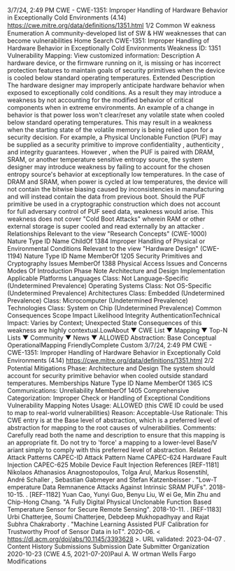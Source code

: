 3/7/24, 2:49 PM CWE - CWE-1351: Improper Handling of Hardware Behavior in Exceptionally Cold Environments (4.14)
https://cwe.mitre.org/data/deﬁnitions/1351.html 1/2
Common W eakness Enumeration
A community-developed list of SW & HW weaknesses that can become
vulnerabilities
Home Search
CWE-1351: Improper Handling of Hardware Behavior in Exceptionally Cold
Environments
Weakness ID: 1351
Vulnerability Mapping: 
View customized information:
 Description
A hardware device, or the firmware running on it, is missing or has incorrect protection features to maintain goals of security primitives
when the device is cooled below standard operating temperatures.
 Extended Description
The hardware designer may improperly anticipate hardware behavior when exposed to exceptionally cold conditions. As a result they
may introduce a weakness by not accounting for the modified behavior of critical components when in extreme environments.
An example of a change in behavior is that power loss won't clear/reset any volatile state when cooled below standard operating
temperatures. This may result in a weakness when the starting state of the volatile memory is being relied upon for a security
decision. For example, a Physical Unclonable Function (PUF) may be supplied as a security primitive to improve confidentiality ,
authenticity , and integrity guarantees. However , when the PUF is paired with DRAM, SRAM, or another temperature sensitive entropy
source, the system designer may introduce weakness by failing to account for the chosen entropy source's behavior at exceptionally
low temperatures. In the case of DRAM and SRAM, when power is cycled at low temperatures, the device will not contain the bitwise
biasing caused by inconsistencies in manufacturing and will instead contain the data from previous boot. Should the PUF primitive be
used in a cryptographic construction which does not account for full adversary control of PUF seed data, weakness would arise.
This weakness does not cover "Cold Boot Attacks" wherein RAM or other external storage is super cooled and read externally by an
attacker .
 Relationships
 Relevant to the view "Research Concepts" (CWE-1000)
Nature Type ID Name
ChildOf 1384 Improper Handling of Physical or Environmental Conditions
 Relevant to the view "Hardware Design" (CWE-1194)
Nature Type ID Name
MemberOf 1205 Security Primitives and Cryptography Issues
MemberOf 1388 Physical Access Issues and Concerns
 Modes Of Introduction
Phase Note
Architecture and Design
Implementation
 Applicable Platforms
Languages
Class: Not Language-Specific (Undetermined Prevalence)
Operating Systems
Class: Not OS-Specific (Undetermined Prevalence)
Architectures
Class: Embedded (Undetermined Prevalence)
Class: Microcomputer (Undetermined Prevalence)
Technologies
Class: System on Chip (Undetermined Prevalence)
 Common Consequences
Scope Impact Likelihood
Integrity
AuthenticationTechnical Impact: Varies by Context; Unexpected State
Consequences of this weakness are highly contextual.LowAbout ▼ CWE List ▼ Mapping ▼ Top-N Lists ▼ Community ▼ News ▼
ALLOWED
Abstraction: Base
Conceptual OperationalMapping
FriendlyComplete Custom
3/7/24, 2:49 PM CWE - CWE-1351: Improper Handling of Hardware Behavior in Exceptionally Cold Environments (4.14)
https://cwe.mitre.org/data/deﬁnitions/1351.html 2/2
 Potential Mitigations
Phase: Architecture and Design
The system should account for security primitive behavior when cooled outside standard temperatures.
 Memberships
Nature Type ID Name
MemberOf 1365 ICS Communications: Unreliability
MemberOf 1405 Comprehensive Categorization: Improper Check or Handling of Exceptional Conditions
 Vulnerability Mapping Notes
Usage: ALLOWED (this CWE ID could be used to map to real-world vulnerabilities)
Reason: Acceptable-Use
Rationale:
This CWE entry is at the Base level of abstraction, which is a preferred level of abstraction for mapping to the root causes of
vulnerabilities.
Comments:
Carefully read both the name and description to ensure that this mapping is an appropriate fit. Do not try to 'force' a mapping to a
lower-level Base/V ariant simply to comply with this preferred level of abstraction.
 Related Attack Patterns
CAPEC-ID Attack Pattern Name
CAPEC-624 Hardware Fault Injection
CAPEC-625 Mobile Device Fault Injection
 References
[REF-1181] Nikolaos Athanasios Anagnostopoulos, Tolga Arul, Markus Rosenstihl, André Schaller , Sebastian Gabmeyer and
Stefan Katzenbeisser . "Low-T emperature Data Remnanence Attacks Against Intrinsic SRAM PUFs". 2018-10-15.
.
[REF-1182] Yuan Cao, Yunyi Guo, Benyu Liu, W ei Ge, Min Zhu and Chip-Hong Chang. "A Fully Digital Physical Unclonable
Function Based Temperature Sensor for Secure Remote Sensing". 2018-10-11.
.
[REF-1183] Urbi Chatterjee, Soumi Chatterjee, Debdeep Mukhopadhyay and Rajat Subhra Chakraborty . "Machine Learning
Assisted PUF Calibration for Trustworthy Proof of Sensor Data in IoT". 2020-06. < https://dl.acm.org/doi/abs/10.1145/3393628 >.
URL validated: 2023-04-07 .
 Content History
 Submissions
Submission Date Submitter Organization
2020-10-23
(CWE 4.5, 2021-07-20)Paul A. W ortman Wells Fargo
 Modifications
